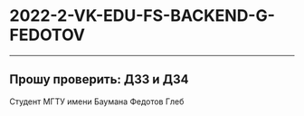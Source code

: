 # 2022-2-VK-EDU-FS-BACKEND-G-FEDOTOV
---------------------------
Прошу проверить:
ДЗ3 и ДЗ4
---------------------------
Студент МГТУ имени Баумана Федотов Глеб

